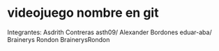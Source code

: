 # videojuego        nombre en git
Integrantes:
Asdrith Contreras    asth09/
Alexander Bordones    eduar-aba/
Brainerys Rondon    BrainerysRondon
